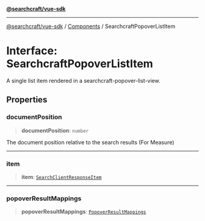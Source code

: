 [**@searchcraft/vue-sdk**](/reference/sdk/js-vue/README.md)

***

[@searchcraft/vue-sdk](/reference/sdk/js-vue/globals.md) / [Components](/reference/sdk/js-vue/namespaces/Components/README.md) / SearchcraftPopoverListItem

# Interface: SearchcraftPopoverListItem

A single list item rendered in a searchcraft-popover-list-view.

## Properties

### documentPosition

> **documentPosition**: `number`

The document position relative to the search results (For Measure)

***

### item

> **item**: [`SearchClientResponseItem`](/reference/sdk/js-vue/interfaces/SearchClientResponseItem.md)

***

### popoverResultMappings

> **popoverResultMappings**: [`PopoverResultMappings`](/reference/sdk/js-vue/type-aliases/PopoverResultMappings.md)
